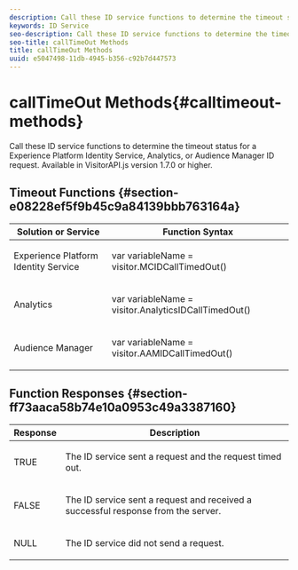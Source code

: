 ```yaml
---
description: Call these ID service functions to determine the timeout status for a Experience Platform Identity Service, Analytics, or Audience Manager ID request. Available in VisitorAPI.js version 1.7.0 or higher.
keywords: ID Service
seo-description: Call these ID service functions to determine the timeout status for a Experience Platform Identity Service, Analytics, or Audience Manager ID request. Available in VisitorAPI.js version 1.7.0 or higher.
seo-title: callTimeOut Methods
title: callTimeOut Methods
uuid: e5047498-11db-4945-b356-c92b7d447573
---
```


# callTimeOut Methods{#calltimeout-methods}

Call these ID service functions to determine the timeout status for a Experience Platform Identity Service, Analytics, or Audience Manager ID request. Available in VisitorAPI.js version 1.7.0 or higher.

## Timeout Functions {#section-e08228ef5f9b45c9a84139bbb763164a}

<table id="table_B3ACE584B3224D838070D32A8462EF28"> 
 <thead> 
  <tr> 
   <th colname="col1" class="entry"> Solution or Service </th> 
   <th colname="col2" class="entry"> Function Syntax </th> 
  </tr> 
 </thead>
 <tbody> 
  <tr> 
   <td colname="col1"> <p>Experience Platform Identity Service </p> </td> 
   <td colname="col2"> <p> <span class="codeph">var <span class="varname"> variableName</span> = visitor.MCIDCallTimedOut()</span> </p> </td> 
  </tr> 
  <tr> 
   <td colname="col1"> <p> <span class="keyword"> Analytics</span> </p> </td> 
   <td colname="col2"> <p> <span class="codeph">var <span class="varname"> variableName</span> = visitor.AnalyticsIDCallTimedOut()</span> </p> </td> 
  </tr> 
  <tr> 
   <td colname="col1"> <p> <span class="keyword"> Audience Manager</span> </p> </td> 
   <td colname="col2"> <p> <span class="codeph">var <span class="varname"> variableName</span> = visitor.AAMIDCallTimedOut()</span> </p> </td> 
  </tr> 
 </tbody> 
</table>

## Function Responses {#section-ff73aaca58b74e10a0953c49a3387160}

<table id="table_5D08A5DD6FD04F94818B0E8B790D3136"> 
 <thead> 
  <tr> 
   <th colname="col1" class="entry"> Response </th> 
   <th colname="col2" class="entry"> Description </th> 
  </tr> 
 </thead>
 <tbody> 
  <tr> 
   <td colname="col1"> <p> <span class="codeph"> TRUE</span> </p> </td> 
   <td colname="col2"> <p>The ID service sent a request and the request timed out. </p> </td> 
  </tr> 
  <tr> 
   <td colname="col1"> <p> <span class="codeph"> FALSE</span> </p> </td> 
   <td colname="col2"> <p>The ID service sent a request and received a successful response from the server. </p> </td> 
  </tr> 
  <tr> 
   <td colname="col1"> <p> <span class="codeph"> NULL</span> </p> </td> 
   <td colname="col2"> <p>The ID service did not send a request. </p> </td> 
  </tr> 
 </tbody> 
</table>


